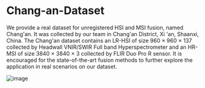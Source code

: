 # Chang-an-Dataset
We provide a real dataset for unregistered HSI and MSI fusion, named Chang'an. It was collected by our team in Chang'an District, Xi 'an, Shaanxi, China. The Chang'an dataset contains an LR-HSI of size 960 × 960 × 137 collected by Headwall VNIR/SWIR Full band Hyperspectrometer and an HR-MSI of size 3840 × 3840 × 3 collected by FLIR Duo Pro R sensor. It is encouraged for the state-of-the-art fusion methods to further explore the application in real scenarios on our dataset.

![image](https://github.com/CVPR17772/Chang-an-Dataset/assets/151999610/a02a93c9-254c-4cb5-8d74-857f4c969d2e)
